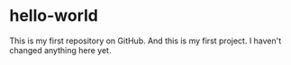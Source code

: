 # hello-world
This is my first repository on GitHub. 
And this is my first project. I haven't changed anything here yet.
